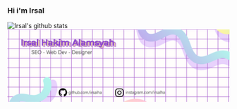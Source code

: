 ### Hi i'm Irsal
![Irsal's github stats](https://github-readme-stats.vercel.app/api?username=irsalha)
<img src="https://raw.githubusercontent.com/IrsalHa/irsalha/master/github-bg_waifu2x_photo_scale_tta_1.png" >
<!--
**IrsalHa/irsalha** is a ✨ _special_ ✨ repository because its `README.md` (this file) appears on your GitHub profile.

Here are some ideas to get you started:

- 🔭 I’m currently working on ...
- 🌱 I’m currently learning ...
- 👯 I’m looking to collaborate on ...
- 🤔 I’m looking for help with ...
- 💬 Ask me about ...
- 📫 How to reach me: ...
- 😄 Pronouns: ...
- ⚡ Fun fact: ...
-->
